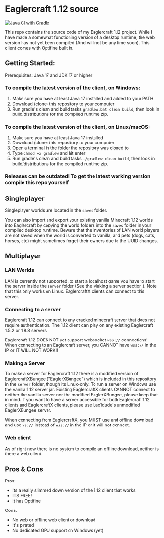 # Eaglercraft 1.12 source

[![Java CI with Gradle](https://github.com/catfoolyou/Eaglercraft-1.12/actions/workflows/gradle.yml/badge.svg)](https://github.com/catfoolyou/Eaglercraft-1.12/actions/workflows/gradle.yml)

This repo contains the source code of my Eaglercraft 1.12 project. While I have made a somewhat functioning version of a desktop runtime, the web version has not yet been compiled (And will not be any time soon).
This client comes with Optifine built in.


## Getting Started:

Prerequisites: Java 17 and JDK 17 or higher

### To compile the latest version of the client, on Windows:

1. Make sure you have at least Java 17 installed and added to your PATH
2. Download (clone) this repository to your computer
3. Run gradle's clean and build tasks `gradlew.bat clean build`, then look in build/distributions for the compiled runtime zip.

### To compile the latest version of the client, on Linux/macOS:

1. Make sure you have at least Java 17 installed
2. Download (clone) this repository to your computer
3. Open a terminal in the folder the repository was cloned to
4. Type `chmod +x gradlew` and hit enter
5. Run gradle's clean and build tasks `./gradlew clean build`, then look in build/distributions for the compiled runtime zip.

### Releases can be outdated! To get the latest working version compile this repo yourself

## Singleplayer

Singleplayer worlds are located in the `saves` folder.

You can also import and export your existing vanilla Minecraft 1.12 worlds into Eaglercraft by copying the world folders into the `saves` folder in your compiled desktop runtime. Beware that the inventories of LAN world players are not saved when the world is converted to vanilla, and pets (dogs, cats, horses, etc) might sometimes forget their owners due to the UUID changes.

## Multiplayer

### LAN Worlds

LAN is currently not supported, to start a localhost game you have to start the server inside the `server` folder (See the Making a server section.). Note that this only works on Linux. EaglercraftX clients can connect to this server.

### Connecting to a server

Eaglercraft 1.12 can connect to any cracked minecraft server that does not require authentication. The 1.12 client can play on any existing Eaglercraft 1.5.2 or 1.8.8 servers.

Eaglercraft 1.12 DOES NOT yet support websocket `wss://` connections! When connecting to an Eaglercraft server, you CANNOT have `wss://` in the IP or IT WILL NOT WORK!!

### Making a Server

To make a server for Eaglercraft 1.12 there is a modified version of EaglercraftXBungee ("EaglerXBungee") which is included in this repository in the `server` folder, though its Linux-only. To run a server on Windows use the vanilla 1.12 server jar. Existing EaglercraftX clients CANNOT connect to neither the vanilla server nor the modified EaglerXBungee, please keep that in mind.
If you want to have a server accessible for both Eaglercraft 1.12 clients and EaglercraftX clients, please use Lax1dude's unmodified EaglerXBungee server.

When connecting from EaglercraftX, you MUST use and offline download and use `ws://` instead of `wss://` in the IP or it will not connect.

### Web client
As of right now there is no system to compile an offline download, neither is there a web client.

## Pros & Cons

Pros:
- Its a really slimmed down version of the 1.12 client that works
- ITS FREE!
- It has Optifine

Cons:
- No web or offline web client or download
- It's pirated
- No dedicated GPU support on Windows (yet)
